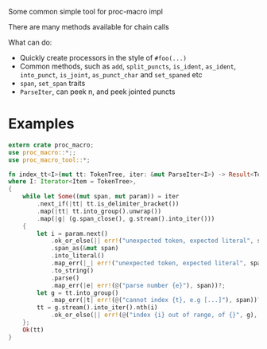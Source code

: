 Some common simple tool for proc-macro impl

There are many methods available for chain calls

What can do:

- Quickly create processors in the style of `#foo(...)`
- Common methods,
  such as `add`, `split_puncts`, `is_ident`, `as_ident`, `into_punct`, `is_joint`,
  `as_punct_char` and `set_spaned` etc
- `span`, `set_span` traits
- `ParseIter`, can peek n, and peek jointed puncts

# Examples
```rust
extern crate proc_macro;
use proc_macro::*;;
use proc_macro_tool::*;

fn index_tt<I>(mut tt: TokenTree, iter: &mut ParseIter<I>) -> Result<TokenTree, TokenStream>
where I: Iterator<Item = TokenTree>,
{
    while let Some((mut span, mut param)) = iter
        .next_if(|tt| tt.is_delimiter_bracket())
        .map(|tt| tt.into_group().unwrap())
        .map(|g| (g.span_close(), g.stream().into_iter()))
    {
        let i = param.next()
            .ok_or_else(|| err!("unexpected token, expected literal", span))?
            .span_as(&mut span)
            .into_literal()
            .map_err(|_| err!("unexpected token, expected literal", span))?
            .to_string()
            .parse()
            .map_err(|e| err!(@("parse number {e}"), span))?;
        let g = tt.into_group()
            .map_err(|t| err!(@("cannot index {t}, e.g [...]"), span))?;
        tt = g.stream().into_iter().nth(i)
            .ok_or_else(|| err!(@("index {i} out of range, of {}", g), span))?
    };
    Ok(tt)
}
```
